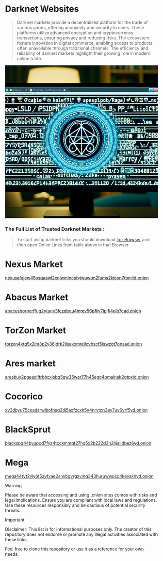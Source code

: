 # Darknet Websites

> Darknet markets provide a decentralized platform for the trade of various goods, offering anonymity and security to users. These platforms utilize advanced encryption and cryptocurrency transactions, ensuring privacy and reducing risks. The ecosystem fosters innovation in digital commerce, enabling access to products often unavailable through traditional channels. The efficiency and reliability of darknet markets highlight their growing role in modern online trade.

![dark web drug marketplace](https://github.com/darknetwebsitesgflpx/darknetwebsites/raw/main/796.jpg)



### The Full List of Trusted Darknet Markets :

> To start using darknet links you should download [Tor Browser](https://www.torproject.org/) and then open Onion Links from table above in that Browser

# Nexus Market
[nexusafejew45osqaawl2xqjwmincsfvjwuwtm2fums2kjeon7tbmlid.onion](http://nexusafejew45osqaawl2xqjwmincsfvjwuwtm2fums2kjeon7tbmlid.onion)

# Abacus Market
[abacusborncrffug2ytuqx3fczqbou4mrev56pfliv7ipjfi4uib7cad.onion](http://abacusborncrffug2ytuqx3fczqbou4mrev56pfliv7ipjfi4uib7cad.onion)

# TorZon Market
[torzon4xtq5x2im3p2y36jdrk2jlsakxmrellcvhzcf5iswzgt7onsad.onion](http://torzon4xtq5x2im3p2y36jdrk2jlsakxmrellcvhzcf5iswzgt7onsad.onion)

# Ares market
[aresbuy2pgeaolftrbhcxlsbg5qw35wer77h45egg4omainek2gtpxid.onion](http://aresbuy2pgeaolftrbhcxlsbg5qw35wer77h45egg4omainek2gtpxid.onion)

# Cocorico
[xv3dbyu75coadsrwlbofnsg3dj5axfzcxh5v4nrvtcn3ey7uv6vrf5yd.onion](http://xv3dbyu75coadsrwlbofnsg3dj5axfzcxh5v4nrvtcn3ey7uv6vrf5yd.onion)

# BlackSprut
[blackspq44byupod7fyz4tcckmmqt27hq5x2b222d3h2hjaiidbez6yd.onion](http://blackspq44byupod7fyz4tcckmmqt27hq5x2b222d3h2hjaiidbez6yd.onion)

# Mega
[mega44tvt2vly6t5zvfxae2snvbgvrgzvmq343huruwwpsc4kevaxhyd.onion](http://mega44tvt2vly6t5zvfxae2snvbgvrgzvmq343huruwwpsc4kevaxhyd.onion)


> [!WARNING]
> Please be aware that accessing and using .onion sites comes with risks and legal implications. Ensure you are compliant with local laws and regulations. Use these resources responsibly and be cautious of potential security threats.

> [!IMPORTANT]
> Disclaimer: This list is for informational purposes only. The creator of this repository does not endorse or promote any illegal activities associated with these links.

Feel free to clone this repository or use it as a reference for your own needs.
